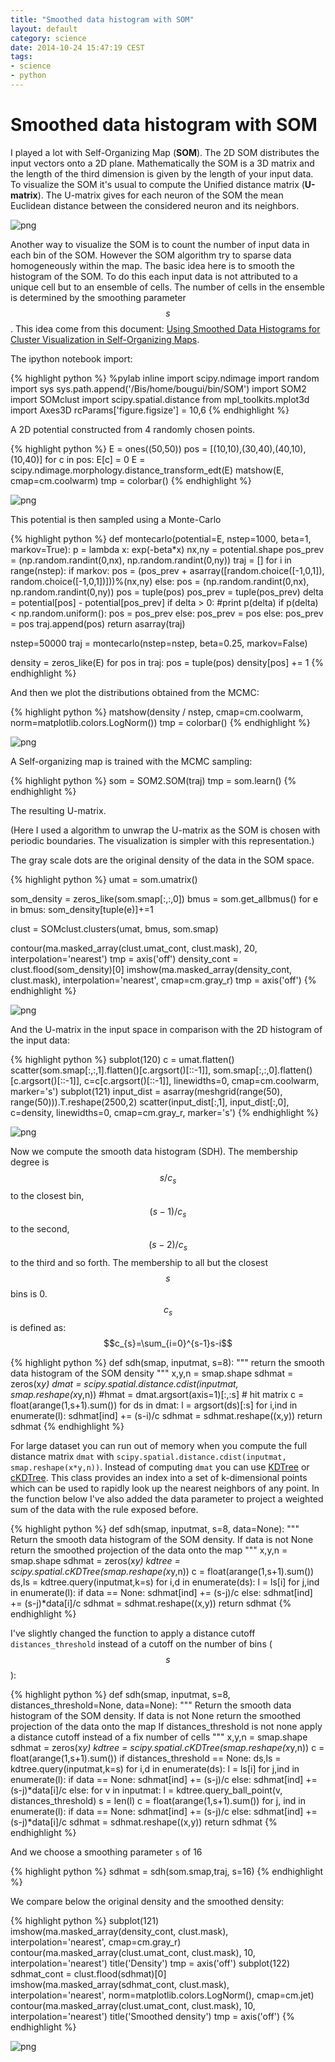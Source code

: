 ```yaml
---
title: "Smoothed data histogram with SOM"
layout: default
category: science
date: 2014-10-24 15:47:19 CEST
tags:
- science
- python
---
```


# Smoothed data histogram with SOM

I played a lot with Self-Organizing Map (**SOM**). The 2D SOM distributes the
input vectors onto a 2D plane. Mathematically the SOM is a 3D matrix and the
length of the third dimension is given by the length of your input data. To
visualize the SOM it's usual to compute the Unified distance matrix
(**U-matrix**). The U-matrix gives for each neuron of the SOM the mean Euclidean
distance between the considered neuron and its neighbors.

![png](/assets/smooth_data_histograms_files/smooth_data_histograms_1_0.png)


Another way to visualize the SOM is to count the number of input data in each
bin of the SOM. However the SOM algorithm try to sparse data homogeneously
within the map. The basic idea here is to smooth the histogram of the SOM. To
do this each input data is not attributed to a unique cell but to an ensemble
    of cells. The number of cells in the ensemble is determined by the
    smoothing parameter $$s$$. This idea come from this document: [Using Smoothed Data Histograms for Cluster Visualization in Self-Organizing Maps](http://www.ifs.tuwien.ac.at/ifs/research/pub_pdf/pam_icann02.pdf).

The ipython notebook import:

{% highlight python %}
%pylab inline
import scipy.ndimage
import random
import sys
sys.path.append('/Bis/home/bougui/bin/SOM')
import SOM2
import SOMclust
import scipy.spatial.distance
from mpl_toolkits.mplot3d import Axes3D
rcParams['figure.figsize'] = 10,6
{% endhighlight %}

A 2D potential constructed from 4 randomly chosen points.

{% highlight python %}
E = ones((50,50))
pos = [(10,10),(30,40),(40,10),(10,40)]
for c in pos:
    E[c] = 0
E = scipy.ndimage.morphology.distance_transform_edt(E)
matshow(E, cmap=cm.coolwarm)
tmp = colorbar()
{% endhighlight %}

![png](/assets/smooth_data_histograms_files/smooth_data_histograms_5_0.png)

This potential is then sampled using a Monte-Carlo

{% highlight python %}
def montecarlo(potential=E, nstep=1000, beta=1, markov=True):
    p = lambda x: exp(-beta*x)
    nx,ny = potential.shape
    pos_prev = (np.random.randint(0,nx), np.random.randint(0,ny))
    traj = []
    for i in range(nstep):
        if markov:
            pos = (pos_prev + asarray([random.choice([-1,0,1]), random.choice([-1,0,1])]))%(nx,ny)
        else:
            pos = (np.random.randint(0,nx), np.random.randint(0,ny))
        pos = tuple(pos)
        pos_prev = tuple(pos_prev)
        delta = potential[pos] - potential[pos_prev]
        if delta > 0:
            #print p(delta)
            if p(delta) < np.random.uniform():
                pos = pos_prev
            else:
                pos_prev = pos
        else:
            pos_prev = pos
        traj.append(pos)
    return asarray(traj)

nstep=50000
traj = montecarlo(nstep=nstep, beta=0.25, markov=False)

density = zeros_like(E)
for pos in traj:
    pos = tuple(pos)
    density[pos] += 1
{% endhighlight %}

And then we plot the distributions obtained from the MCMC:

{% highlight python %}
matshow(density / nstep, cmap=cm.coolwarm, norm=matplotlib.colors.LogNorm())
tmp = colorbar()
{% endhighlight %}

![png](/assets/smooth_data_histograms_files/smooth_data_histograms_11_0.png)

A Self-organizing map is trained with the MCMC sampling:

{% highlight python %}
som = SOM2.SOM(traj)
tmp = som.learn()
{% endhighlight %}

The resulting U-matrix.

(Here I used a algorithm to unwrap the U-matrix as the SOM is chosen with
periodic boundaries. The visualization is simpler with this representation.)

The gray scale dots are the original density of the data in the SOM space.

{% highlight python %}
umat = som.umatrix()

som_density = zeros_like(som.smap[:,:,0])
bmus = som.get_allbmus()
for e in bmus:
    som_density[tuple(e)]+=1

clust = SOMclust.clusters(umat, bmus, som.smap)

contour(ma.masked_array(clust.umat_cont, clust.mask), 20, interpolation='nearest')
tmp = axis('off')
density_cont = clust.flood(som_density)[0]
imshow(ma.masked_array(density_cont, clust.mask), interpolation='nearest', cmap=cm.gray_r)
tmp = axis('off')
{% endhighlight %}

![png](/assets/smooth_data_histograms_files/smooth_data_histograms_18_0.png)

And the U-matrix in the input space in comparison with the 2D histogram of the
input data:

{% highlight python %}
subplot(120)
c = umat.flatten()
scatter(som.smap[:,:,1].flatten()[c.argsort()[::-1]], som.smap[:,:,0].flatten()[c.argsort()[::-1]], 
        c=c[c.argsort()[::-1]], linewidths=0, cmap=cm.coolwarm, marker='s')
subplot(121)
input_dist = asarray(meshgrid(range(50), range(50))).T.reshape(2500,2)
scatter(input_dist[:,1], input_dist[:,0], c=density, linewidths=0, cmap=cm.gray_r, marker='s')
{% endhighlight %}

![png](/assets/smooth_data_histograms_files/smooth_data_histograms_20_1.png)

Now we compute the smooth data histogram (SDH).
The membership degree is $$s/c_{s}$$ to the closest bin, $$(s-1)/c_{s}$$ to the second, $$(s-2)/c_{s}$$ to the third and so forth.
The membership to all but the closest $$s$$ bins is 0.
$$c_{s}$$ is defined as: $$c_{s}=\sum_{i=0}^{s-1}s-i$$

{% highlight python %}
def sdh(smap, inputmat, s=8):
    """
    return the smooth data histogram of the SOM density
    """
    x,y,n = smap.shape
    sdhmat = zeros(x*y)
    dmat = scipy.spatial.distance.cdist(inputmat, smap.reshape(x*y,n))
    #hmat = dmat.argsort(axis=1)[:,:s] # hit matrix
    c = float(arange(1,s+1).sum())
    for ds in dmat:
        l = argsort(ds)[:s]
        for i,ind in enumerate(l):
            sdhmat[ind] += (s-i)/c
    sdhmat = sdhmat.reshape((x,y))
    return sdhmat
{% endhighlight %}

For large dataset you can run out of memory when you compute the full distance matrix `dmat` with `scipy.spatial.distance.cdist(inputmat, smap.reshape(x*y,n))`.
Instead of computing `dmat` you can use [KDTree](http://docs.scipy.org/doc/scipy-0.13.0/reference/generated/scipy.spatial.KDTree.html) or [cKDTree](http://docs.scipy.org/doc/scipy-0.13.0/reference/generated/scipy.spatial.cKDTree.html).
This class provides an index into a set of k-dimensional points which can be used to rapidly look up the nearest neighbors of any point.
In the function below I've also added the data parameter to project a weighted sum of the data with the rule exposed before.

{% highlight python %}
def sdh(smap, inputmat, s=8, data=None):
    """
    Return the smooth data histogram of the SOM density.
    If data is not None return the smoothed projection of the data onto the map
    """
    x,y,n = smap.shape
    sdhmat = zeros(x*y)
    kdtree = scipy.spatial.cKDTree(smap.reshape(x*y,n))
    c = float(arange(1,s+1).sum())
    ds,ls = kdtree.query(inputmat,k=s)
    for i,d in enumerate(ds):
        l = ls[i]
        for j,ind in enumerate(l):
            if data == None:
                sdhmat[ind] += (s-j)/c
            else:
                sdhmat[ind] += (s-j)*data[i]/c
    sdhmat = sdhmat.reshape((x,y))
    return sdhmat
{% endhighlight %}

I've slightly changed the function to apply a distance cutoff
`distances_threshold` instead of a cutoff on the number of bins ($$s$$):

{% highlight python %}
def sdh(smap, inputmat, s=8, distances_threshold=None, data=None):
    """
    Return the smooth data histogram of the SOM density.
    If data is not None return the smoothed projection of the data onto the map
    If distances_threshold is not none apply a distance cutoff instead of a fix number of cells
    """
    x,y,n = smap.shape
    sdhmat = zeros(x*y)
    kdtree = scipy.spatial.cKDTree(smap.reshape(x*y,n))
    c = float(arange(1,s+1).sum())
    if distances_threshold == None:
        ds,ls = kdtree.query(inputmat,k=s) 
        for i,d in enumerate(ds):
            l = ls[i]
            for j,ind in enumerate(l):
                if data == None:
                    sdhmat[ind] += (s-j)/c
                else:
                    sdhmat[ind] += (s-j)*data[i]/c
    else:
        for v in inputmat:
            l = kdtree.query_ball_point(v, distances_threshold)
            s = len(l)
            c = float(arange(1,s+1).sum())
            for j, ind in enumerate(l):
                if data == None:
                    sdhmat[ind] += (s-j)/c
                else:
                    sdhmat[ind] += (s-j)*data[i]/c
    sdhmat = sdhmat.reshape((x,y))
    return sdhmat
{% endhighlight %}

And we choose a smoothing parameter `s` of 16

{% highlight python %}
sdhmat = sdh(som.smap,traj, s=16)
{% endhighlight %}

We compare below the original density and the smoothed density:

{% highlight python %}
subplot(121)
imshow(ma.masked_array(density_cont, clust.mask), interpolation='nearest', cmap=cm.gray_r)
contour(ma.masked_array(clust.umat_cont, clust.mask), 10, interpolation='nearest')
title('Density')
tmp = axis('off')
subplot(122)
sdhmat_cont = clust.flood(sdhmat)[0]
imshow(ma.masked_array(sdhmat_cont, clust.mask), interpolation='nearest', norm=matplotlib.colors.LogNorm(), cmap=cm.jet)
contour(ma.masked_array(clust.umat_cont, clust.mask), 10, interpolation='nearest')
title('Smoothed density')
tmp = axis('off')
{% endhighlight %}

![png](/assets/smooth_data_histograms_files/smooth_data_histograms_26_0.png)

